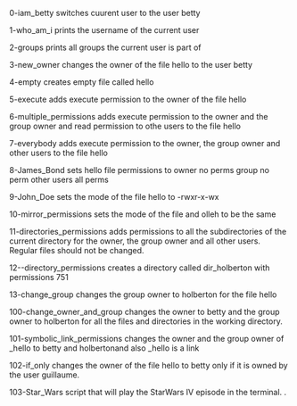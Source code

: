 0-iam_betty
switches cuurent user to the user betty

1-who_am_i
prints the username of the current user

2-groups
prints all groups the current user is part of

3-new_owner
changes the owner of the file hello to the user betty

4-empty
creates empty file called hello

5-execute
adds execute permission to the owner of the file hello

6-multiple_permissions
adds execute permission to the owner and the group owner and read permission to othe users to the file hello

7-everybody
adds execute permission to the owner, the group owner and other users to the file hello

8-James_Bond
sets hello file permissions to
owner no perms
group no perm
other users all perms

9-John_Doe
sets the mode of the file hello to -rwxr-x-wx


10-mirror_permissions
sets the mode of the file and olleh to be the same

11-directories_permissions
adds permissions to all the subdirectories of the current directory for the owner, the group owner and all other users. Regular files should not be changed.

12--directory_permissions
creates a directory called dir_holberton with permissions 751

13-change_group
changes the group owner to holberton for the file hello

100-change_owner_and_group
changes the owner to betty and the group owner to holberton for all the files and directories in the working directory.

101-symbolic_link_permissions
 changes the owner and the group owner of _hello to betty and holbertonand also _hello is a link

102-if_only
changes the owner of the file hello to betty only if it is owned by the user guillaume.

103-Star_Wars
script that will play the StarWars IV episode in the terminal.
.